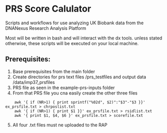 # PRS Score Calulator
Scripts and workflows for use analyzing UK Biobank data from the DNANexus Research Analysis Platform

Most will be written in bash and will interact with the dx tools.
unless stated otherwise, these scripts will be executed on your local machine.

## Prerequisites:
1. Base prerequisites from the main folder
2. Create directories for prs text files /prs_testfiles and output data /data/imp37_prsfiles
3. PRS file as seen in the example-prs-inputs folder
4. From that PRS file you cna easily create the other three files
```
	awk '{ if (NR>1) { print sprintf("%02d", $2)":"$3"-"$3 }}' ex_prsfile.txt > chrposlist.txt
	awk '{ if (NR>1) { print $1 }}' ex_prsfile.txt > rsidlist.txt
	awk '{ print $1, $4, $6 }' ex_prsfile.txt > scorefile.txt
```
5. All four .txt files must ne uploaded to the RAP



